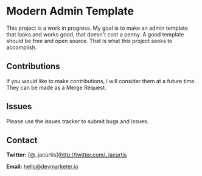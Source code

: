 # Modern Admin Template

This project is a work in progress. My goal is to make an admin template that looks and works good, that doesn't cost a penny. A good template should be free and open source. That is what this project seeks to accomplish.

## Contributions

If you would like to make contributions, I will consider them at a future time. They can be made as a Merge Request.

## Issues

Please use the issues tracker to submit bugs and issues.

## Contact

**Twitter:** [@_jacurtis](http://twitter.com/_jacurtis

**Email:** hello@devmarketer.io
